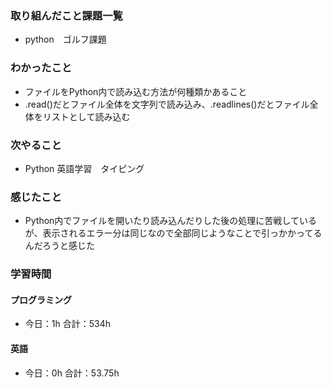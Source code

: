 ### 取り組んだこと課題一覧
- python　ゴルフ課題
### わかったこと
- ファイルをPython内で読み込む方法が何種類かあること
- .read()だとファイル全体を文字列で読み込み、.readlines()だとファイル全体をリストとして読み込む
### 次やること
- Python  英語学習　タイピング
### 感じたこと
- Python内でファイルを開いたり読み込んだりした後の処理に苦戦しているが、表示されるエラー分は同じなので全部同じようなことで引っかかってるんだろうと感じた
### 学習時間
#### プログラミング
- 今日：1h 合計：534h
#### 英語
- 今日：0h 合計：53.75h